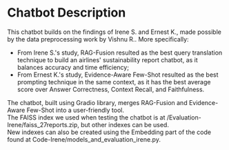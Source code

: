 # Chatbot Description  
This chatbot builds on the findings of Irene S. and Ernest K., made possible by the data preprocessing work by Vishnu R.. More specifically:  
- From Irene S.'s study, RAG-Fusion resulted as the best query translation technique to build an airlines' sustainability report chatbot, as it balances accuracy and time efficiency;
- From Ernest K.'s study, Evidence-Aware Few-Shot resulted as the best prompting technique in the same context, as it has the best average score over Answer Correctness, Context Recall, and Faithfulness.

The chatbot, built using Gradio library, merges RAG-Fusion and Evidence-Aware Few-Shot into a user-friendly tool.  
The FAISS index we used when testing the chatbot is at /Evaluation-Irene/faiss_27reports.zip, but other indexes can be used.  
New indexes can also be created using the Embedding part of the code found at Code-Irene/models_and_evaluation_irene.py.
